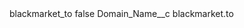 <?xml version="1.0" encoding="UTF-8"?>
<CustomMetadata xmlns="http://soap.sforce.com/2006/04/metadata" xmlns:xsi="http://www.w3.org/2001/XMLSchema-instance" xmlns:xsd="http://www.w3.org/2001/XMLSchema">
    <label>blackmarket_to</label>
    <protected>false</protected>
    <values>
        <field>Domain_Name__c</field>
        <value xsi:type="xsd:string">blackmarket.to</value>
    </values>
</CustomMetadata>
